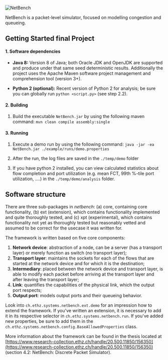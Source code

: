 ![NetBench](images/netbench_banner.png)

NetBench is a packet-level simulator, focused on modelling congestion and queueing.

## Getting Started final Project

#### 1. Software dependencies

* **Java 8:** Version 8 of Java; both Oracle JDK and OpenJDK are supported and produce under that same seed deterministic results. Additionally the project uses the Apache Maven software project management and comprehension tool (version 3+).

* **Python 2 (optional):** Recent version of Python 2 for analysis; be sure you can globally run `python <script.py>` (see step 2.2).

#### 2. Building

1. Build the executable `NetBench.jar` by using the following maven command: `mvn clean compile assembly:single`

#### 3. Running

1. Execute a demo run by using the following command: `java -jar -ea NetBench.jar ./example/runs/demo.properties`

2. After the run, the log files are saved in the `./temp/demo` folder

3. If you have python 2 installed, you can view calculated statistics about flow completion and port utilization (e.g. mean FCT, 99th %-tile port utilization, ....) in the `./temp/demo/analysis` folder.

## Software structure

There are three sub-packages in *netbench*: (a) core, containing core functionality, (b) ext (extension), which contains functionality implemented and quite thoroughly tested, and (c) xpt (experimental), which contains functionality not yet as thoroughly tested but reasonably vetted and assumed to be correct for the usecase it was written for.

The framework is written based on five core components:
1. **Network device**: abstraction of a node, can be a server (has a transport layer) or merely function as switch (no transport layer);
2. **Transport layer**: maintains the sockets for each of the flows that are started at the network device and for which it is the destination;
3. **Intermediary**: placed between the network device and transport layer, is able to modify each packet before arriving at the transport layer and after leaving the transport layer;
4. **Link**: quantifies the capabilities of the physical link, which the output port respects;
5. **Output port**: models output ports and their queueing behavior.

Look into `ch.ethz.systems.netbench.ext.demo` for an impression how to extend the framework.  If you've written an extension, it is necessary to add it in its respective selector in `ch.ethz.systems.netbench.run`. If you've added new properties, be sure to add them in the `ch.ethz.systems.netbench.config.BaseAllowedProperties` class.

More information about the framework can be found in the thesis located at [https://www.research-collection.ethz.ch/handle/20.500.11850/156350](https://www.research-collection.ethz.ch/handle/20.500.11850/156350) (section 4.2: NetBench: Discrete Packet Simulator).
